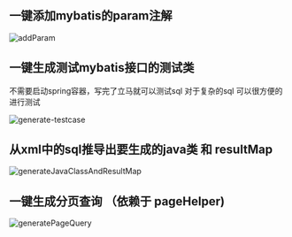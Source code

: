 ## 一键添加mybatis的param注解
![addParam](https://raw.githubusercontent.com/gejun123456/MyBatisCodeHelper-Pro/master/screenshots/addParamForOneClick.gif)


## 一键生成测试mybatis接口的测试类 

不需要启动spring容器，写完了立马就可以测试sql  对于复杂的sql 可以很方便的进行测试 

![generate-testcase](https://raw.githubusercontent.com/gejun123456/MyBatisCodeHelper-Pro/master/screenshots/generateTestCaseByClick.gif)


## 从xml中的sql推导出要生成的java类 和 resultMap 

![generateJavaClassAndResultMap](https://raw.githubusercontent.com/gejun123456/MyBatisCodeHelper-Pro/master/screenshots/generateJavaClassAndResultMap.gif)


## 一键生成分页查询 （依赖于 pageHelper)

![generatePageQuery](https://raw.githubusercontent.com/gejun123456/MyBatisCodeHelper-Pro/master/screenshots/generatePageQuery.gif)
